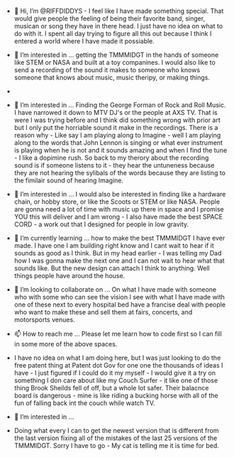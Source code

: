 - 👋 Hi, I’m @RIFFDIDDYS - I feel like I have made something special.  That would give people the feeling of being their favorite band, singer, musican or song they have in there head.  I just have no idea on what to do with it.  I spent all day trying to figure all this out because I think I entered a world where I have made it possiable.

- 👀 I’m interested in ... getting the TMMMIDGT in the hands of someone like STEM or NASA and built at a toy companines.  I would also like to send a recording of the sound it makes to someone who knows someone that knows about music, music theripy, or making things.
- 
- 👀 I’m interested in ... Finding the George Forman of Rock and Roll Music. I have narrowed it down to MTV DJ's or the people at AXS TV. That is were I was trying before and I think did something wrong with prior art but I only put the horriable sound it make in the recordings.  There is a reason why - Like say I am playing along to Imagine - well I am playing along to the words that John Lennon is singing or what ever instrument is playing when he is not and it sounds amazing and when I find the tune - I like a dopimine rush.  So back to my therory about the recording sound is if someone listens to it - they hear the untuneness because they are not hearing the sylibals of the words because they are listing to the fimilair sound of hearing Imagine. 

- 👀 I’m interested in ... I would also be interested in finding like a hardware chain, or hobby store, or like the Scoots or STEM or like NASA. People are gonna need a lot of time with music up there in space and I promise YOU this will deliver and I am wrong - I also have made the best SPACE CORD - a work out that I designed for people in low gravity.

- 🌱 I’m currently learning ... how to make the best TMMMIDGT I have ever made.  I have one I am building right know and I cant wait to hear if it sounds as good as I think. But in my head earlier - I was telling my Dad how I was gonna make the next one and I can not wait to hear what that sounds like.  But the new design can attach I think to anything.  Well things people have around the house.

- 💞️ I’m looking to collaborate on ... On what I have made with someone who with some who can see the vision I see with what I have made with one of these next to every hospital bed have a francise deal with people who want to make these and sell them at fairs, concerts, and motorsports venues.

- 📫 How to reach me ... Please let me learn how to code first so I can fill in some more of the above spaces.
 
- I have no idea on what I am doing here, but I was just looking to do the free patent thing at Patent dot Gov for one one the thousands of ideas I have - I just figured if I could do it my myself - I would give it a try on something I don care about like my Couch Surfer - it like one of those thing Brook Sheilds fell of off, but a whole lot safer.  Their balacnce board is dangerous - mine is like riding a bucking horse with all of the fun of falling back int the couch while watch TV.
- 👀 I’m interested in ...
- Doing what every I can to get the newest version that is different from the last version fixing all of the mistakes of the last 25 versions of the TMMMIDGT.
Sorry I have to go - My cat is telling me it is time for bed. 
